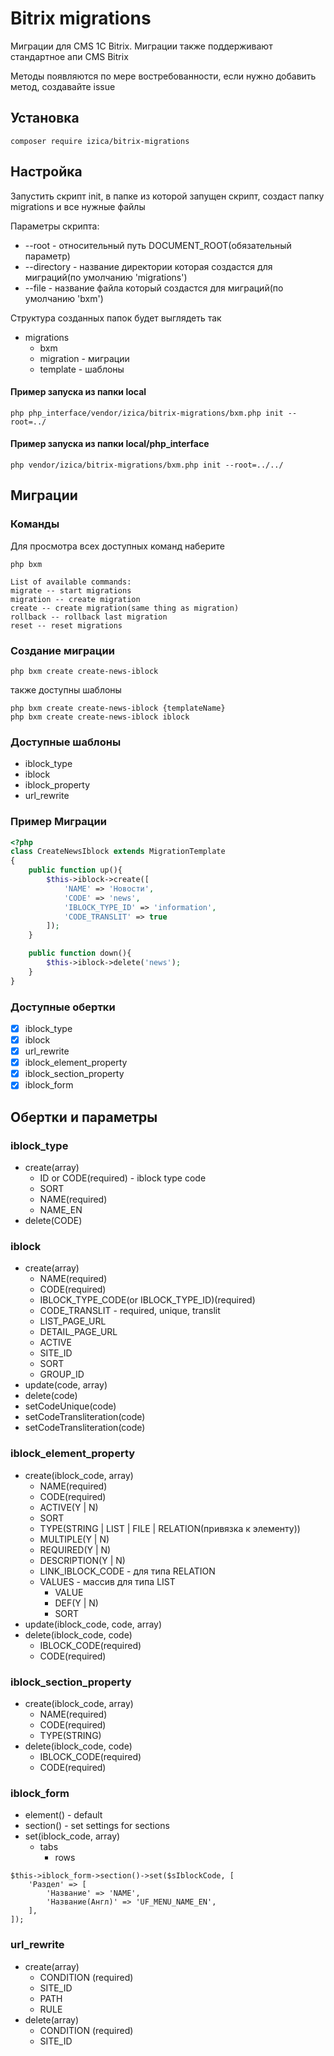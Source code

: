 # Bitrix migrations
Миграции для CMS 1C Bitrix. Миграции также поддерживают стандартное апи CMS Bitrix

Методы появляются по мере востребованности, если нужно добавить метод, создавайте issue

## Установка
```
composer require izica/bitrix-migrations
```
## Настройка
Запустить скрипт init, в папке из которой запущен скрипт, создаст папку migrations и все нужные файлы

Параметры скрипта:
* --root - относительный путь DOCUMENT_ROOT(обязательный параметр)
* --directory - название директории которая создастся для миграций(по умолчанию 'migrations')
* --file - название файла который создастся для миграций(по умолчанию 'bxm')

Структура созданных папок будет выглядеть так
* migrations
  * bxm
  * migration - миграции
  * template - шаблоны
 
#### Пример запуска из папки local
```
php php_interface/vendor/izica/bitrix-migrations/bxm.php init --root=../
```

#### Пример запуска из папки local/php_interface
```
php vendor/izica/bitrix-migrations/bxm.php init --root=../../
```


## Миграции
### Команды
Для просмотра всех доступных команд наберите
```
php bxm
```

```
List of available commands:
migrate -- start migrations
migration -- create migration
create -- create migration(same thing as migration)
rollback -- rollback last migration
reset -- reset migrations
```

### Создание миграции
```
php bxm create create-news-iblock
```
также доступны шаблоны
```
php bxm create create-news-iblock {templateName}
php bxm create create-news-iblock iblock
```
### Доступные шаблоны
* iblock_type
* iblock
* iblock_property
* url_rewrite

### Пример Миграции
```php
<?php
class CreateNewsIblock extends MigrationTemplate
{
    public function up(){
        $this->iblock->create([
            'NAME' => 'Новости',
            'CODE' => 'news',
            'IBLOCK_TYPE_ID' => 'information',
            'CODE_TRANSLIT' => true
        ]);
    }

    public function down(){
        $this->iblock->delete('news');
    }
}
```

### Доступные обертки
- [x] iblock_type
- [x] iblock
- [x] url_rewrite
- [X] iblock_element_property
- [X] iblock_section_property
- [x] iblock_form

## Обертки и параметры
### iblock_type
* create(array)
    * ID or CODE(required) - iblock type code
    * SORT
    * NAME(required)
    * NAME_EN
* delete(CODE)

### iblock
* create(array)
    * NAME(required)
    * CODE(required)
    * IBLOCK_TYPE_CODE(or IBLOCK_TYPE_ID)(required)
    * CODE_TRANSLIT - required, unique, translit
    * LIST_PAGE_URL
    * DETAIL_PAGE_URL
    * ACTIVE
    * SITE_ID
    * SORT       
    * GROUP_ID
* update(code, array)
* delete(code)
* setCodeUnique(code)
* setCodeTransliteration(code)
* setCodeTransliteration(code)

### iblock_element_property
* create(iblock_code, array)
    * NAME(required)
    * CODE(required)
    * ACTIVE(Y | N)
    * SORT      
    * TYPE(STRING | LIST | FILE | RELATION(привязка к элементу))
    * MULTIPLE(Y | N)
    * REQUIRED(Y | N)
    * DESCRIPTION(Y | N)
    * LINK_IBLOCK_CODE - для типа RELATION
    * VALUES - массив для типа LIST
        * VALUE
        * DEF(Y | N)
        * SORT
* update(iblock_code, code, array)
* delete(iblock_code, code)
    * IBLOCK_CODE(required)
    * CODE(required)

### iblock_section_property
* create(iblock_code, array)
    * NAME(required)
    * CODE(required)
    * TYPE(STRING)
* delete(iblock_code, code)
    * IBLOCK_CODE(required)
    * CODE(required)

### iblock_form
* element() - default
* section() - set settings for sections
* set(iblock_code, array)
    * tabs
    	* rows

```
$this->iblock_form->section()->set($sIblockCode, [
    'Раздел' => [
        'Название' => 'NAME',
        'Название(Англ)' => 'UF_MENU_NAME_EN',
    ],
]);
```

### url_rewrite
* create(array)
    * CONDITION (required)
    * SITE_ID
    * PATH
    * RULE
* delete(array)
    * CONDITION (required)
    * SITE_ID
